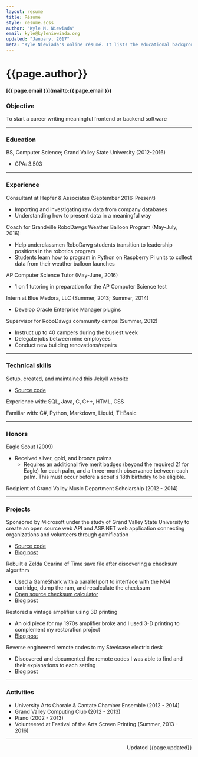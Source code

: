 ```yaml
---
layout: resume
title: Résumé
style: resume.scss
author: "Kyle M. Niewiada"
email: kyle@kyleniewiada.org
updated: "January, 2017"
meta: "Kyle Niewiada's online résumé. It lists the educational background and highlights projects that are found to be interesting and worthy."
---
```


# {{page.author}}

#### [{{ page.email }}](mailto:{{ page.email }})


### Objective

To start a career writing meaningful frontend or backend software

---

### Education

BS, Computer Science; Grand Valley State University (2012-2016)

- GPA: 3.503

---

### Experience

<span class="meta-left">Consultant at Hepfer & Associates</span> <span class="meta-right">(September 2016-Present)</span>

- Importing and investigating raw data from company databases
- Understanding how to present data in a meaningful way

Coach for Grandville RoboDawgs Weather Balloon Program (May-July, 2016)

- Help underclassmen RoboDawg students transition to leadership positions in the robotics program
- Students learn how to program in Python on Raspberry Pi units to collect data from their weather balloon launches

AP Computer Science Tutor (May-June, 2016)

- 1 on 1 tutoring in preparation for the AP Computer Science test

Intern at Blue Medora, LLC (Summer, 2013; Summer, 2014)

- Develop Oracle Enterprise Manager plugins

Supervisor for RoboDawgs community camps (Summer, 2012)

- Instruct up to 40 campers during the busiest week
- Delegate jobs between nine employees
- Conduct new building renovations/repairs

---

### Technical skills

Setup, created, and maintained this Jekyll website

- [Source code](https://github.com/aav7fl/aav7fl.github.io)

Experience with: SQL, Java, C, C++, HTML, CSS

Familiar with: C#, Python, Markdown, Liquid, TI-Basic

---

### Honors

Eagle Scout (2009)

- Received silver, gold, and bronze palms
  - Requires an additional five merit badges (beyond the required 21 for Eagle) for each palm, and a three-month observance between each palm. This must occur before a scout's 18th birthday to be eligible.

Recipient of Grand Valley Music Department Scholarship (2012 - 2014)

---

### Projects

Sponsored by Microsoft under the study of Grand Valley State University to create an open source web API and ASP.NET web application connecting organizations and volunteers through gamification

- [Source code](https://github.com/aav7fl/GVSU-capstone-project)
- [Blog post](/blog/2016/04/charma-gamifying-volunteer-process/)

Rebuilt a Zelda Ocarina of Time save file after discovering a checksum algorithm

- Used a GameShark with a parallel port to interface with the N64 cartridge, dump the ram, and recalculate the checksum
- [Open source checksum calculator](https://github.com/Vi1i/OcarinaChecksumChecker)
- [Blog post](/blog/2015/04/transferring-n64-saves/)

Restored a vintage amplifier using 3D printing

- An old piece for my 1970s amplifier broke and I used 3-D printing to complement my restoration project
- [Blog post](/blog/2013/09/restoring-vintage-with-3d-printing/)

Reverse engineered remote codes to my Steelcase electric desk

- Discovered and documented the remote codes I was able to find and their explanations to each setting
- [Blog post](/blog/2015/08/reverse-engineering-my-steelcase-desk/)

---

### Activities

- University Arts Chorale & Cantate Chamber Ensemble (2012 - 2014)
- Grand Valley Computing Club (2012 - 2013)
- Piano (2002 - 2013)
- Volunteered at Festival of the Arts Screen Printing (Summer, 2013 - 2016)

---

<p style="text-align:right;">Updated {{page.updated}}</p>
